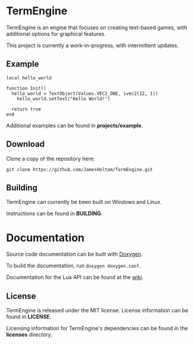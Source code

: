 # TermEngine

TermEngine is an engine that focuses on creating text-based games, with additional options for graphical features.

This project is currently a work-in-progress, with intermittent updates.

## Example

```
local hello_world

function Init()
  hello_world = TextObject(Values.VEC2_ONE, ivec2(12, 1))
	hello_world.setText("Hello World!")
  
  return true
end

```

Additional examples can be found in __projects/example__.

## Download

Clone a copy of the repository here:

`git clone https://github.com/JamesHoltom/TermEngine.git`

## Building

TermEngine can currently be been built on Windows and Linux.

Instructions can be found in __BUILDING__.

# Documentation

Source code documentation can be built with [Doxygen](https://www.doxygen.org/index.html).

To build the documentation, run `doxygen doxygen.conf`.

Documentation for the Lua API can be found at the [wiki](https://github.com/JamesHoltom/TermEngine/wiki).

## License

TermEngine is released under the MIT license. License information can be found in __LICENSE__.

Licensing information for TermEngine's dependencies can be found in the __licenses__ directory.
